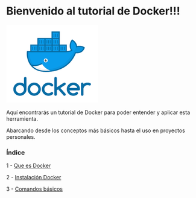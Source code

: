 # Bienvenido al tutorial de Docker!!!
[![Docker](/img/Docker.png)](https://www.docker.com/)

Aquí encontrarás un tutorial de Docker para poder entender y aplicar esta herramienta.

Abarcando desde los conceptos más básicos hasta el uso en proyectos personales.

### Índice
1 - [Que es Docker](/1-Que%20es%20Docker/)

2 - [Instalación Docker](/2-Instalación%20Docker/)

3 - [Comandos básicos](/3-Comandos%20básicos/)